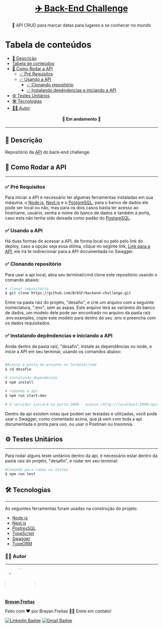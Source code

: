 <h1 align="center">
    <a href="https://github.com/BrDSF/backend-challenge">✈️ Back-End Challenge</a>
</h1>
<p align="center">📆 API CRUD para marcar datas para lugares a se conhecer no mundo </p>

# Tabela de conteúdos

- [📜 Descrição](#-descrição)
- [Tabela de conteúdos](#tabela-de-conteúdos)
- [🏃 Como Rodar a API](#-como-rodar-a-api)
  - [✅ Pré Requisitos](#-pré-requisitos)
  - [✅ Usando a API](#-usando-a-api)
    - [✅ Clonando repositório](#-clonando-repositório)
    - [✅ Instalando depêndencias e iniciando a API](#-instalando-depêndencias-e-iniciando-a-api)
- [⚙️ Testes Unitários](#-testes-unitários)
- [🛠 Tecnologias](#-tecnologias)
- [🧑🏽 Autor](#-autor)

<h4 align="center"> 
	🏁 Em andamento  🏁
</h4>

---

## 📜 Descrição

Repositório da [API](https://github.com/BrDSF/backend-challenge) do back-end challenge.

## 🔁 Como Rodar a API

---

### ✅ Pré Requisitos

Para iniciar a API é necessário ter algumas ferramentas instaladas em sua máquina, o [Node.js](https://nodejs.org/en/), [Nest.js](https://nestjs.com) e o [PostgreSQL](https://www.postgresql.org), para o banco de dados ele pode ser local ou não, mas para os dois casos basta ter acesso ao hostname, usuário, senha e nome do banco de dados e também a porta, caso esta não tenha sido deixada como padão do [PostgreSQL](https://www.postgresql.org).

### ✅ Usando a API

Há duas formas de acessar a API, de forma local ou pelo pelo link do deploy, caso a opção seja essa útilma, clique no seginte link, <a href="http://134.122.18.236:3000/api/"> Link para a API</a>, ele irá te redirecionar para a API documentada no Swagger.

### ✅ Clonando repositório

Para usar a api local, abra seu terminal/cmd clone este repositório usando o comando abaixo:

```bash
# clonar repositório
$ git clone https://github.com/BrDSF/backend-challenge.git
```

Entre na pasta raiz do projeto, "desafio", e crie um arquivo com a seguinte nomeclatura, ".env", sem as aspas. Este arquivo terá as variáveis do banco de dados, um modelo dele pode ser encontrado no arquivo da pasta raiz .env.examples, copie este modelo para dentro do seu .env e preencha com os dados requisitados.

### ✅ Instalando depêndencias e iniciando a API

Ainda dentro da pasta raiz, "desafio", instale as dependências no node, e inicie a API em seu terminal, usando os comandos abaixo:

```bash

#Acesse a pasta do projeto no terminal/cmd
$ cd desafio

# instalando dependecias
$ npm install

# rodando a api
$ npm run start:dev

# O servidor inciará na porta:3000 - acesse <http://localhost:3000/api>, este caminho irá te redirecionar para o Swagger.
```

Dentro da api existem rotas que podem ser testadas e utilizadas, você pode usar o Swagger, como comentado acima, que já vem com toda a api documentada e prota para uso, ou usar o Postman ou Insomnia.

## ⚙️ Testes Unitários

---

Para rodar alguns teste unitários dentro da api, é necessário estar dentro da pasta raiz do projeto, "desafio", e rodar em seu terminal:

```bash
#Comando para rodas os testes
$ npm run test
```

## 🛠 Tecnologias

---

As seguintes ferramentas foram usadas na construção do projeto:

- [Node.js](https://nodejs.org)
- [Nest.js](https://nodejs.org)
- [PostresSQL](https://www.postgresql.or)
- [TypeScript](https://www.typescriptlang.org/)
- [Swagger](https://swagger.io)
- [TypeORM](https://typeorm.io/)

### 🧑🏽 Autor

---

<a href="https://github.com/BrDSF">
 <img style="border-radius: 50%;" src="https://avatars.githubusercontent.com/u/56849210?s=400&u=570b60dff5f67fed7fd5daef77b2e2f8e8c729c2&v=4" width="100px;" alt=""/>
 <br/>
 <b>Brayan Freitas</b></a>

Feito com ❤️ por Brayan Freitas 👋🏽 Entre em contato!

[![Linkedin Badge](https://img.shields.io/badge/-Brayan-blue?style=flat-square&logo=Linkedin&logoColor=white&link=https://www.linkedin.com/in//brayan-freitas-86a6721a7/)](https://www.linkedin.com/in/brayan-freitas-86a6721a7/)
[![Gmail Badge](https://img.shields.io/badge/-brayandeyvid17@gmail.com-c14438?style=flat-square&logo=Gmail&logoColor=white&link=mailto:brayandeyvid17@gmail.com)](mailto:brayandeyvid17@gmail.com)
